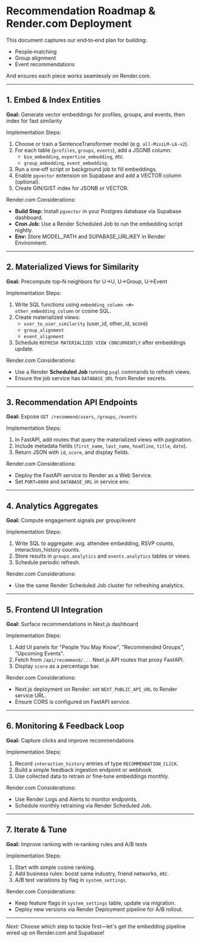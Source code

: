 # Recommendation Roadmap & Render.com Deployment

This document captures our end‑to‑end plan for building:
- People‑matching
- Group alignment
- Event recommendations

And ensures each piece works seamlessly on Render.com.

---

## 1. Embed & Index Entities

**Goal:** Generate vector embeddings for profiles, groups, and events, then index for fast similarity

Implementation Steps:
1. Choose or train a SentenceTransformer model (e.g. `all-MiniLM-L6-v2`).
2. For each table (`profiles`, `groups`, `events`), add a JSONB column:
   - `bio_embedding`, `expertise_embedding`, etc.
   - `group_embedding`, `event_embedding`.
3. Run a one‑off script or background job to fill embeddings.
4. Enable `pgvector` extension on Supabase and add a VECTOR column (optional).
5. Create GIN/GiST index for JSONB or VECTOR.

Render.com Considerations:
- **Build Step:** Install `pgvector` in your Postgres database via Supabase dashboard.
- **Cron Job:** Use a Render Scheduled Job to run the embedding script nightly.
- **Env:** Store MODEL_PATH and SUPABASE_URL/KEY in Render Environment.

---

## 2. Materialized Views for Similarity

**Goal:** Precompute top‑N neighbors for U→U, U→Group, U→Event

Implementation Steps:
1. Write SQL functions using `embedding_column <#> other_embedding_column` or cosine SQL.
2. Create materialized views:
   - `user_to_user_similarity` (user_id, other_id, score)
   - `group_alignment`
   - `event_alignment`
3. Schedule `REFRESH MATERIALIZED VIEW CONCURRENTLY` after embeddings update.

Render.com Considerations:
- Use a Render **Scheduled Job** running `psql` commands to refresh views.
- Ensure the job service has `DATABASE_URL` from Render secrets.

---

## 3. Recommendation API Endpoints

**Goal:** Expose `GET /recommend/users`, `/groups`, `/events`

Implementation Steps:
1. In FastAPI, add routes that query the materialized views with pagination.
2. Include metadata fields (`first_name`, `last_name`, `headline`, `title`, `date`).
3. Return JSON with `id`, `score`, and display fields.

Render.com Considerations:
- Deploy the FastAPI service to Render as a Web Service.
- Set `PORT=8000` and `DATABASE_URL` in service env.

---

## 4. Analytics Aggregates

**Goal:** Compute engagement signals per group/event

Implementation Steps:
1. Write SQL to aggregate: avg. attendee embedding, RSVP counts, interaction_history counts.
2. Store results in `groups.analytics` and `events.analytics` tables or views.
3. Schedule periodic refresh.

Render.com Considerations:
- Use the same Render Scheduled Job cluster for refreshing analytics.

---

## 5. Frontend UI Integration

**Goal:** Surface recommendations in Next.js dashboard

Implementation Steps:
1. Add UI panels for "People You May Know", "Recommended Groups", "Upcoming Events".
2. Fetch from `/api/recommend/...` Next.js API routes that proxy FastAPI.
3. Display `score` as a percentage bar.

Render.com Considerations:
- Next.js deployment on Render: set `NEXT_PUBLIC_API_URL` to Render service URL.
- Ensure CORS is configured on FastAPI service.

---

## 6. Monitoring & Feedback Loop

**Goal:** Capture clicks and improve recommendations

Implementation Steps:
1. Record `interaction_history` entries of type `RECOMMENDATION_CLICK`.
2. Build a simple feedback ingestion endpoint or webhook.
3. Use collected data to retrain or fine‑tune embeddings monthly.

Render.com Considerations:
- Use Render Logs and Alerts to monitor endpoints.
- Schedule monthly retraining via Render Scheduled Job.

---

## 7. Iterate & Tune

**Goal:** Improve ranking with re‑ranking rules and A/B tests

Implementation Steps:
1. Start with simple cosine ranking.
2. Add business rules: boost same industry, friend networks, etc.
3. A/B test variations by flag in `system_settings`.

Render.com Considerations:
- Keep feature flags in `system_settings` table; update via migration.
- Deploy new versions via Render Deployment pipeline for A/B rollout.

---

*Next:* Choose which step to tackle first—let's get the embedding pipeline wired up on Render.com and Supabase! 